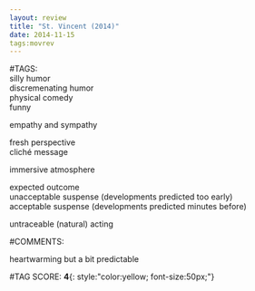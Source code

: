 ```yaml
---  
layout: review  
title: "St. Vincent (2014)"  
date: 2014-11-15  
tags:movrev  
---  
```

  
#TAGS:  
silly humor  
discremenating humor  
physical comedy  
funny  
  
empathy and sympathy  
  
fresh perspective  
cliché message  
  
immersive atmosphere  
  
expected outcome  
unacceptable suspense (developments predicted too early)  
acceptable suspense (developments predicted minutes before)  
  
untraceable (natural) acting  
  
#COMMENTS:  
  
heartwarming but a bit predictable  
  
  
  
  
  
#TAG SCORE: **4**{: style:"color:yellow; font-size:50px;"}  

